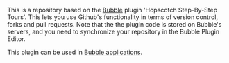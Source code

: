 This is a repository based on the [Bubble](https://bubble.io) plugin 'Hopscotch Step-By-Step Tours'. This lets you use Github's functionality in terms of version control, forks and pull requests. Note that the the plugin code is stored on Bubble's servers, and you need to synchronize your repository in the Bubble Plugin Editor. 

 This plugin can be used in [Bubble applications](https://bubble.io).